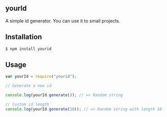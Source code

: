 ## yourId

A simple id generator. You can use it to small projects.

## Installation

```sh
$ npm install yourid
```

## Usage

```js
var yourId = require("yourid");

// Generate a new id

console.log(yourId.generate()); // => Random string

// Custom id length
console.log(yourId.generate(10)); // => Random string with length 10
```
